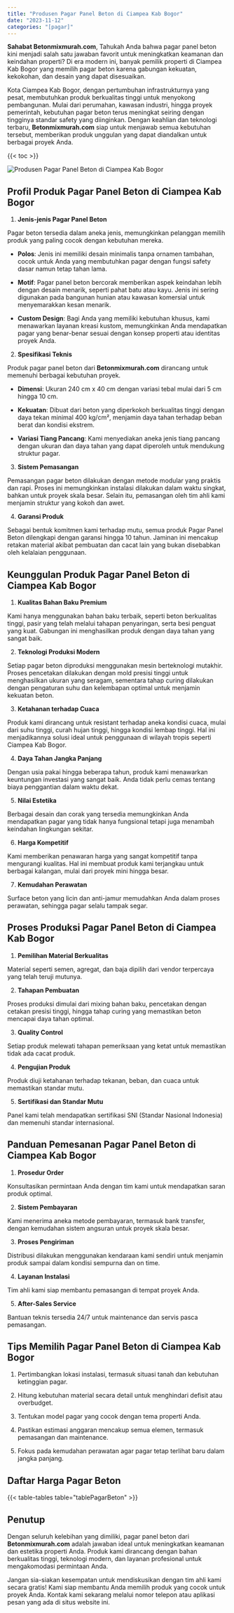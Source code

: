 ```yaml
---
title: "Produsen Pagar Panel Beton di Ciampea Kab Bogor"
date: "2023-11-12"
categories: "[pagar]"
---
```


**Sahabat Betonmixmurah.com**, Tahukah Anda bahwa pagar panel beton kini menjadi salah satu jawaban favorit untuk meningkatkan keamanan dan keindahan properti? Di era modern ini, banyak pemilik properti di Ciampea Kab Bogor yang memilih pagar beton karena gabungan kekuatan, kekokohan, dan desain yang dapat disesuaikan.  

Kota Ciampea Kab Bogor, dengan pertumbuhan infrastrukturnya yang pesat, membutuhkan produk berkualitas tinggi untuk menyokong pembangunan. Mulai dari perumahan, kawasan industri, hingga proyek pemerintah, kebutuhan pagar beton terus meningkat seiring dengan tingginya standar safety yang diinginkan. Dengan keahlian dan teknologi terbaru, **Betonmixmurah.com** siap untuk menjawab semua kebutuhan tersebut, memberikan produk unggulan yang dapat diandalkan untuk berbagai proyek Anda.

{{< toc >}}

![Produsen Pagar Panel Beton di Ciampea Kab Bogor](/images/pagar/pagar-beton-11.jpg)

## Profil Produk Pagar Panel Beton di Ciampea Kab Bogor

1. **Jenis-jenis Pagar Panel Beton**  

Pagar beton tersedia dalam aneka jenis, memungkinkan pelanggan memilih produk yang paling cocok dengan kebutuhan mereka.  

- **Polos**: Jenis ini memiliki desain minimalis tanpa ornamen tambahan, cocok untuk Anda yang membutuhkan pagar dengan fungsi safety dasar namun tetap tahan lama.  

- **Motif**: Pagar panel beton bercorak memberikan aspek keindahan lebih dengan desain menarik, seperti pahat batu atau kayu. Jenis ini sering digunakan pada bangunan hunian atau kawasan komersial untuk menyemarakkan kesan menarik.  

- **Custom Design**: Bagi Anda yang memiliki kebutuhan khusus, kami menawarkan layanan kreasi kustom, memungkinkan Anda mendapatkan pagar yang benar-benar sesuai dengan konsep properti atau identitas proyek Anda.  

2. **Spesifikasi Teknis**  

Produk pagar panel beton dari **Betonmixmurah.com** dirancang untuk memenuhi berbagai kebutuhan proyek.  

- **Dimensi**: Ukuran 240 cm x 40 cm dengan variasi tebal mulai dari 5 cm hingga 10 cm.  

- **Kekuatan**: Dibuat dari beton yang diperkokoh berkualitas tinggi dengan daya tekan minimal 400 kg/cm², menjamin daya tahan terhadap beban berat dan kondisi ekstrem.  

- **Variasi Tiang Pancang**: Kami menyediakan aneka jenis tiang pancang dengan ukuran dan daya tahan yang dapat diperoleh untuk mendukung struktur pagar.  

3. **Sistem Pemasangan**  

Pemasangan pagar beton dilakukan dengan metode modular yang praktis dan rapi. Proses ini memungkinkan instalasi dilakukan dalam waktu singkat, bahkan untuk proyek skala besar. Selain itu, pemasangan oleh tim ahli kami menjamin struktur yang kokoh dan awet.  

4. **Garansi Produk**  

Sebagai bentuk komitmen kami terhadap mutu, semua produk Pagar Panel Beton dilengkapi dengan garansi hingga 10 tahun. Jaminan ini mencakup retakan material akibat pembuatan dan cacat lain yang bukan disebabkan oleh kelalaian penggunaan.

## Keunggulan Produk Pagar Panel Beton di Ciampea Kab Bogor 

1. **Kualitas Bahan Baku Premium**  

Kami hanya menggunakan bahan baku terbaik, seperti beton berkualitas tinggi, pasir yang telah melalui tahapan penyaringan, serta besi penguat yang kuat. Gabungan ini menghasilkan produk dengan daya tahan yang sangat baik.  

2. **Teknologi Produksi Modern**  

Setiap pagar beton diproduksi menggunakan mesin berteknologi mutakhir. Proses pencetakan dilakukan dengan mold presisi tinggi untuk menghasilkan ukuran yang seragam, sementara tahap curing dilakukan dengan pengaturan suhu dan kelembapan optimal untuk menjamin kekuatan beton.  

3. **Ketahanan terhadap Cuaca**  

Produk kami dirancang untuk resistant terhadap aneka kondisi cuaca, mulai dari suhu tinggi, curah hujan tinggi, hingga kondisi lembap tinggi. Hal ini menjadikannya solusi ideal untuk penggunaan di wilayah tropis seperti Ciampea Kab Bogor.  

4. **Daya Tahan Jangka Panjang**  

Dengan usia pakai hingga beberapa tahun, produk kami menawarkan keuntungan investasi yang sangat baik. Anda tidak perlu cemas tentang biaya penggantian dalam waktu dekat.  

5. **Nilai Estetika**  

Berbagai desain dan corak yang tersedia memungkinkan Anda mendapatkan pagar yang tidak hanya fungsional tetapi juga menambah keindahan lingkungan sekitar.  

6. **Harga Kompetitif**  

Kami memberikan penawaran harga yang sangat kompetitif tanpa mengurangi kualitas. Hal ini membuat produk kami terjangkau untuk berbagai kalangan, mulai dari proyek mini hingga besar.  

7. **Kemudahan Perawatan**  

Surface beton yang licin dan anti-jamur memudahkan Anda dalam proses perawatan, sehingga pagar selalu tampak segar.

## Proses Produksi Pagar Panel Beton di Ciampea Kab Bogor

1. **Pemilihan Material Berkualitas**  

Material seperti semen, agregat, dan baja dipilih dari vendor terpercaya yang telah teruji mutunya.

2. **Tahapan Pembuatan**  

Proses produksi dimulai dari mixing bahan baku, pencetakan dengan cetakan presisi tinggi, hingga tahap curing yang memastikan beton mencapai daya tahan optimal.

3. **Quality Control**  

Setiap produk melewati tahapan pemeriksaan yang ketat untuk memastikan tidak ada cacat produk.

4. **Pengujian Produk**  

Produk diuji ketahanan terhadap tekanan, beban, dan cuaca untuk memastikan standar mutu.

5. **Sertifikasi dan Standar Mutu**  

Panel kami telah mendapatkan sertifikasi SNI (Standar Nasional Indonesia) dan memenuhi standar internasional.

## Panduan Pemesanan Pagar Panel Beton di Ciampea Kab Bogor

1. **Prosedur Order**  

Konsultasikan permintaan Anda dengan tim kami untuk mendapatkan saran produk optimal.

2. **Sistem Pembayaran**  

Kami menerima aneka metode pembayaran, termasuk bank transfer, dengan kemudahan sistem angsuran untuk proyek skala besar.

3. **Proses Pengiriman**  

Distribusi dilakukan menggunakan kendaraan kami sendiri untuk menjamin produk sampai dalam kondisi sempurna dan on time.

4. **Layanan Instalasi**  

Tim ahli kami siap membantu pemasangan di tempat proyek Anda.

5. **After-Sales Service**  

Bantuan teknis tersedia 24/7 untuk maintenance dan servis pasca pemasangan.

## Tips Memilih Pagar Panel Beton di Ciampea Kab Bogor

1. Pertimbangkan lokasi instalasi, termasuk situasi tanah dan kebutuhan ketinggian pagar.  

2. Hitung kebutuhan material secara detail untuk menghindari defisit atau overbudget.  

3. Tentukan model pagar yang cocok dengan tema properti Anda.  

4. Pastikan estimasi anggaran mencakup semua elemen, termasuk pemasangan dan maintenance.  

5. Fokus pada kemudahan perawatan agar pagar tetap terlihat baru dalam jangka panjang.

## Daftar Harga Pagar Beton

{{< table-tables table="tablePagarBeton" >}}

## Penutup

Dengan seluruh kelebihan yang dimiliki, pagar panel beton dari **Betonmixmurah.com** adalah jawaban ideal untuk meningkatkan keamanan dan estetika properti Anda. Produk kami dirancang dengan bahan berkualitas tinggi, teknologi modern, dan layanan profesional untuk mengakomodasi permintaan Anda.  

Jangan sia-siakan kesempatan untuk mendiskusikan dengan tim ahli kami secara gratis! Kami siap membantu Anda memilih produk yang cocok untuk proyek Anda. Kontak kami sekarang melalui nomor telepon atau aplikasi pesan yang ada di situs website ini.